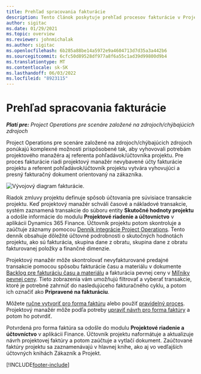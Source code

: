 ```yaml
---
title: Prehľad spracovania fakturácie
description: Tento článok poskytuje prehľad procesov fakturácie v Project Operations pre scenáre založené na zdrojoch/neskladovaných položkách.
author: sigitac
ms.date: 01/29/2021
ms.topic: overview
ms.reviewer: johnmichalak
ms.author: sigitac
ms.openlocfilehash: 6b285a88be14a5972e9a4604713d7d35a3a442b6
ms.sourcegitcommit: 6cfc50d89528df977a8f6a55c1ad39d99800d9b4
ms.translationtype: MT
ms.contentlocale: sk-SK
ms.lasthandoff: 06/03/2022
ms.locfileid: "8923115"
---
```

# <a name="invoicing-process-overview"></a>Prehľad spracovania fakturácie

_**Platí pre:** Project Operations pre scenáre založené na zdrojoch/chýbajúcich zdrojoch_

Project Operations pre scenáre založené na zdrojoch/chýbajúcich zdrojoch ponúkajú komplexné možnosti prispôsobené tak, aby vyhovovali potrebám projektového manažéra aj referenta pohľadávok/účtovníka projektu. Pre proces fakturácie riadi projektový manažér nevybavené účty fakturácie projektu a referent pohľadávok/účtovník projektu vytvára vyhovujúci a presný fakturačný dokument orientovaný na zákazníka.

![Vývojový diagram fakturácie.](./media/invoicing-flow.png)

Riadok zmluvy projektu definuje spôsob účtovania pre súvisiace transakcie projektu. Keď projektový manažér schváli časové a nákladové transakcie, systém zaznamená transakcie do súboru entity **Skutočné hodnoty projektu** a odošle informácie do modulu **Projektové riadenie a účtovníctvo** v aplikácii Dynamics 365 Finance. Účtovník projektu potom skontroluje a zaúčtuje záznamy pomocou [Denník integrácie Project Operations](../project-accounting/project-operations-integration-journal.md). Tento denník obsahuje dôležité účtovné podrobnosti o skutočných hodnotách projektu, ako sú fakturácia, skupina dane z obratu, skupina dane z obratu fakturovanej položky a finančné dimenzie.

Projektový manažér môže skontrolovať nevyfakturované predajné transakcie pomocou spôsobu fakturácie času a materiálu v dokumente [Backlog pre fakturáciu času a materiálu](../proforma-invoicing/manage-billing-backlog.md#time-and-material-billing-backlog) a fakturácia pevnej ceny v [Míľniky pevnej ceny](../proforma-invoicing/manage-billing-backlog.md#fixed-price-milestones). Tieto zobrazenia vám umožňujú filtrovať a vyberať transakcie, ktoré je potrebné zahrnúť do nasledujúceho fakturačného cyklu, a potom ich označiť ako **Pripravené na fakturáciu**.

Môžete [ručne vytvoriť pro forma faktúru](../proforma-invoicing/create-manual-proforma-invoice.md) alebo použiť [pravidelný proces](../proforma-invoicing/configure-automated-invoice-creation.md). Projektový manažér môže podľa potreby [upraviť návrh pro forma faktúry](../proforma-invoicing/manage-proforma-invoice.md) a potom ho potvrdiť.

Potvrdená pro forma faktúra sa odošle do modulu **Projektové riadenie a účtovníctvo** v aplikácii Finance. Účtovník projektu naformátuje a aktualizuje návrh projektovej faktúry a potom zaúčtuje a vytlačí dokument. Zaúčtované faktúry projektu sa zaznamenávajú v hlavnej knihe, ako aj vo vedľajších účtovných knihách Zákazník a Projekt.


[!INCLUDE[footer-include](../includes/footer-banner.md)]
